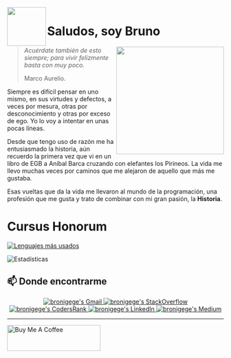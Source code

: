 
<img align='left' src='https://dumasoft.es/dumasoft/logos/logo_rojo.png' width='90"'>

# Saludos, soy Bruno

<img align='right' src='https://dumasoft.es/dumasoft/octocat/octocat_tenis.png' width='250"'>

> *Acuérdate también de esto siempre; para vivir felizmente basta con muy poco.*
> 
> Marco Aurelio.

Siempre es difícil pensar en uno mismo, en sus virtudes y defectos, a veces por mesura, otras por desconocimiento y otras por exceso de ego. Yo lo voy a intentar en unas pocas líneas.

Desde que tengo uso de razón me ha entusiasmado la historia, aún recuerdo la primera vez que vi en un libro de EGB a Aníbal Barca cruzando con elefantes los Pirineos. La vida me llevo muchas veces por caminos que me alejaron de aquello que más me gustaba.

Esas vueltas que da la vida me llevaron al mundo de la programación, una profesión que me gusta y trato de combinar con mi gran pasión, la **Historia**.
# Cursus Honorum

[![Lenguajes más usados](https://github-readme-stats.vercel.app/api/top-langs/?username=bronigege)](https://github.com/anuraghazra/github-readme-stats)


![Estadísticas](https://github-readme-stats.vercel.app/api?username=bronigege&show_icons=true&theme=onedark)

## **📫 Donde encontrarme**

<div align="center" style="text-align:center">
    <a href="mailto:bronigege@gmail.com" target="_blank">
        <img src="https://img.shields.io/badge/-Gmail-EA4335?style=for-the-badge&logo=Gmail&logoColor=white"
             alt="bronigege's Gmail">
    </a>
    <a href="https://es.stackoverflow.com/users/248896/bronigege" target="_blank">
        <img src="https://img.shields.io/badge/-SO-F58025?style=for-the-badge&logo=StackOverflow&logoColor=white"
             alt="bronigege's StackOverflow">
    </a>
    <a href="https://profile.codersrank.io/user/bronigege/" target="_blank">
        <img src="https://img.shields.io/badge/CodersRank-67A4AC?style=for-the-badge&logo=codersrank&logoColor=white"
             alt="bronigege's CodersRank">
    </a>
    <a href="https://www.linkedin.com/in/bruno-gómez-garc%C3%ADa-48a9ba61/" target="_blank">
        <img src="https://img.shields.io/badge/LinkedIn-0A66C2?style=for-the-badge&logo=linkedin&logoColor=white"
             alt="bronigege's LinkedIn">
    </a>
    <a href="https://medium.com/@bronigege" target="_blank">
        <img src="https://img.shields.io/badge/Medium-12100E?style=for-the-badge&logo=medium&logoColor=white" 
             alt="bronigege's Medium">
    </a>
</div>

---

<a href="https://www.buymeacoffee.com/bronigege" target="_blank">
    <img src="https://cdn.buymeacoffee.com/buttons/v2/default-yellow.png" 
         alt="Buy Me A Coffee" 
         style="height: 60px !important;width: 217px !important;" >
</a>
